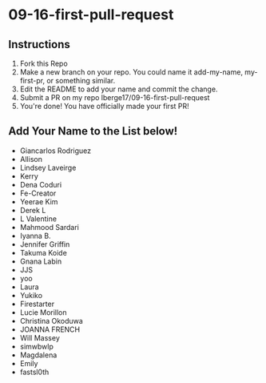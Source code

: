 # 09-16-first-pull-request

## Instructions
1. Fork this Repo
2. Make a new branch on your repo. You could name it add-my-name, my-first-pr, or something similar.
3. Edit the README to add your name and commit the change.
4. Submit a PR on my repo lberge17/09-16-first-pull-request
5. You're done! You have officially made your first PR!

## Add Your Name to the List below!

- Giancarlos Rodriguez
- Allison
- Lindsey Laveirge
- Kerry
- Dena Coduri
- Fe-Creator
- Yeerae Kim
- Derek L
- L Valentine
- Mahmood Sardari
- Iyanna B.
- Jennifer Griffin
- Takuma Koide
- Gnana Labin
- JJS
- yoo
- Laura
- Yukiko
- Firestarter
- Lucie Morillon
- Christina Okoduwa
- JOANNA FRENCH
- Will Massey
- simwbwlp
- Magdalena
- Emily
- fastsl0th
